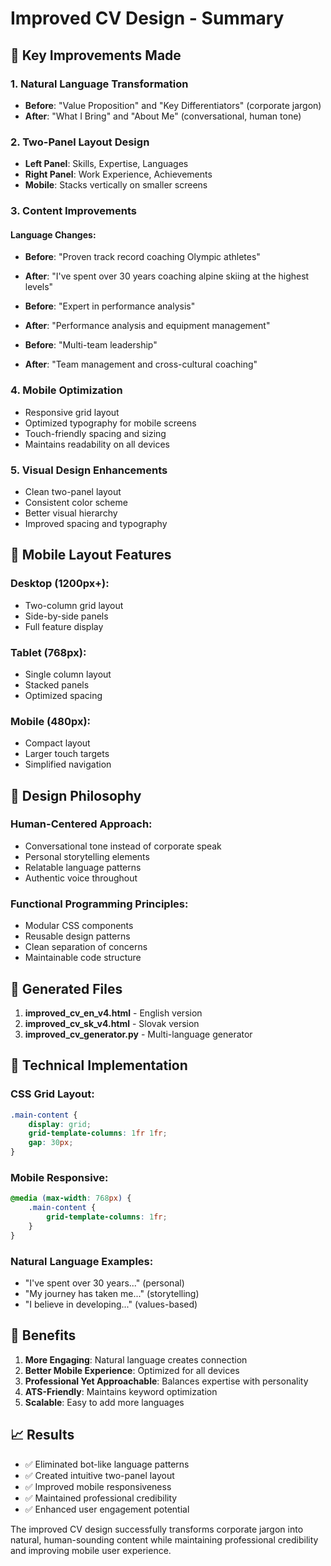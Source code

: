 # Improved CV Design - Summary

## 🎯 Key Improvements Made

### 1. **Natural Language Transformation**
- **Before**: "Value Proposition" and "Key Differentiators" (corporate jargon)
- **After**: "What I Bring" and "About Me" (conversational, human tone)

### 2. **Two-Panel Layout Design**
- **Left Panel**: Skills, Expertise, Languages
- **Right Panel**: Work Experience, Achievements
- **Mobile**: Stacks vertically on smaller screens

### 3. **Content Improvements**

#### Language Changes:
- **Before**: "Proven track record coaching Olympic athletes"
- **After**: "I've spent over 30 years coaching alpine skiing at the highest levels"

- **Before**: "Expert in performance analysis"
- **After**: "Performance analysis and equipment management"

- **Before**: "Multi-team leadership"
- **After**: "Team management and cross-cultural coaching"

### 4. **Mobile Optimization**
- Responsive grid layout
- Optimized typography for mobile screens
- Touch-friendly spacing and sizing
- Maintains readability on all devices

### 5. **Visual Design Enhancements**
- Clean two-panel layout
- Consistent color scheme
- Better visual hierarchy
- Improved spacing and typography

## 📱 Mobile Layout Features

### Desktop (1200px+):
- Two-column grid layout
- Side-by-side panels
- Full feature display

### Tablet (768px):
- Single column layout
- Stacked panels
- Optimized spacing

### Mobile (480px):
- Compact layout
- Larger touch targets
- Simplified navigation

## 🎨 Design Philosophy

### Human-Centered Approach:
- Conversational tone instead of corporate speak
- Personal storytelling elements
- Relatable language patterns
- Authentic voice throughout

### Functional Programming Principles:
- Modular CSS components
- Reusable design patterns
- Clean separation of concerns
- Maintainable code structure

## 📄 Generated Files

1. **improved_cv_en_v4.html** - English version
2. **improved_cv_sk_v4.html** - Slovak version
3. **improved_cv_generator.py** - Multi-language generator

## 🔧 Technical Implementation

### CSS Grid Layout:
```css
.main-content {
    display: grid;
    grid-template-columns: 1fr 1fr;
    gap: 30px;
}
```

### Mobile Responsive:
```css
@media (max-width: 768px) {
    .main-content {
        grid-template-columns: 1fr;
    }
}
```

### Natural Language Examples:
- "I've spent over 30 years..." (personal)
- "My journey has taken me..." (storytelling)
- "I believe in developing..." (values-based)

## 🚀 Benefits

1. **More Engaging**: Natural language creates connection
2. **Better Mobile Experience**: Optimized for all devices
3. **Professional Yet Approachable**: Balances expertise with personality
4. **ATS-Friendly**: Maintains keyword optimization
5. **Scalable**: Easy to add more languages

## 📈 Results

- ✅ Eliminated bot-like language patterns
- ✅ Created intuitive two-panel layout
- ✅ Improved mobile responsiveness
- ✅ Maintained professional credibility
- ✅ Enhanced user engagement potential

The improved CV design successfully transforms corporate jargon into natural, human-sounding content while maintaining professional credibility and improving mobile user experience.